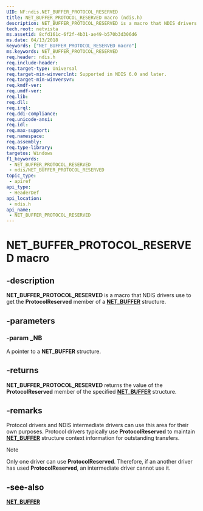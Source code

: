 ```yaml
---
UID: NF:ndis.NET_BUFFER_PROTOCOL_RESERVED
title: NET_BUFFER_PROTOCOL_RESERVED macro (ndis.h)
description: NET_BUFFER_PROTOCOL_RESERVED is a macro that NDIS drivers use to get the ProtocolReserved member of a NET_BUFFER structure.
tech.root: netvista
ms.assetid: 8cfd161c-6f2f-4b31-ae49-b570b3d306d6
ms.date: 04/13/2018
keywords: ["NET_BUFFER_PROTOCOL_RESERVED macro"]
ms.keywords: NET_BUFFER_PROTOCOL_RESERVED
req.header: ndis.h
req.include-header: 
req.target-type: Universal
req.target-min-winverclnt: Supported in NDIS 6.0 and later.
req.target-min-winversvr: 
req.kmdf-ver: 
req.umdf-ver: 
req.lib: 
req.dll: 
req.irql: 
req.ddi-compliance: 
req.unicode-ansi: 
req.idl: 
req.max-support: 
req.namespace: 
req.assembly: 
req.type-library: 
targetos: Windows
f1_keywords:
 - NET_BUFFER_PROTOCOL_RESERVED
 - ndis/NET_BUFFER_PROTOCOL_RESERVED
topic_type:
 - apiref
api_type:
 - HeaderDef
api_location:
 - ndis.h
api_name:
 - NET_BUFFER_PROTOCOL_RESERVED
---
```


# NET_BUFFER_PROTOCOL_RESERVED macro


## -description

**NET_BUFFER_PROTOCOL_RESERVED** is a macro that NDIS drivers use to get the **ProtocolReserved** member of a [**NET_BUFFER**](ns-ndis-_net_buffer.md) structure.

## -parameters

### -param _NB

A pointer to a **NET_BUFFER** structure.

## -returns

**NET_BUFFER_PROTOCOL_RESERVED** returns the value of the **ProtocolReserved** member of the specified [**NET_BUFFER**](ns-ndis-_net_buffer.md) structure.

## -remarks

Protocol drivers and NDIS intermediate drivers can use this area for their own purposes. Protocol drivers typically use **ProtocolReserved** to maintain [**NET_BUFFER**](ns-ndis-_net_buffer.md) structure context information for outstanding transfers.

> [!NOTE]
> Only one driver can use **ProtocolReserved**. Therefore, if an another driver has used **ProtocolReserved**, an intermediate driver cannot use it.

## -see-also

[**NET_BUFFER**](ns-ndis-_net_buffer.md)

